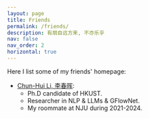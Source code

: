 ```yaml
---
layout: page
title: Friends
permalink: /friends/
description: 有朋自远方来, 不亦乐乎
nav: false
nav_order: 2
horizontal: true
---
```


Here I list some of my friends' homepage:
- [Chun-Hui Li, 李春晖](https://chunhui99.github.io): 
  - Ph.D candidate of HKUST. 
  - Researcher in NLP & LLMs & GFlowNet.
  - My roommate at NJU during 2021-2024.
